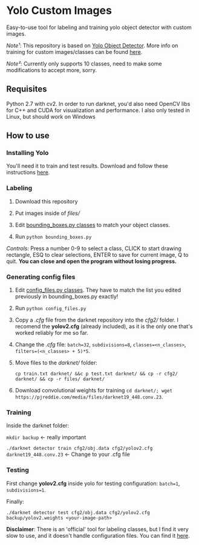# Yolo Custom Images
Easy-to-use tool for labeling and training yolo object detector with custom images. 

*Note¹*: This repository is based on [Yolo Object Detector](https://pjreddie.com/darknet/yolov2/). More info on training for custom images/classes can be found [here](https://github.com/AlexeyAB/darknet#how-to-train-to-detect-your-custom-objects). 

*Note²*: Currently only supports 10 classes, need to make some modifications to accept more, sorry. 

## Requisites

Python 2.7 with cv2. 
In order to run darknet, you'd also need OpenCV libs for C++ and CUDA for visualization and performance. 
I also only tested in Linux, but should work on Windows 

## How to use 

### Installing Yolo

You'll need it to train and test results. Download and follow these instructions [here](https://github.com/AlexeyAB/darknet).

### Labeling 

1. Download this repository

2. Put images inside of *files/*

3. Edit [bounding_boxes.py classes](https://github.com/dhiegomaga/yolo-custom-train/blob/master/bounding_boxes.py#L14) to match your object classes. 

4. Run `python bounding_boxes.py`

*Controls:* Press a number 0-9 to select a class, CLICK to start drawing rectangle, ESQ to clear selections, ENTER to save for current image, Q to quit. **You can close and open the program without losing progress.**

### Generating config files 

1. Edit [config_files.py classes](https://github.com/dhiegomaga/yolo-custom-train/blob/master/config_files.py#L8). They have to match the list you edited previously in bounding_boxes.py exactly!

2. Run `python config_files.py`

3. Copy a *.cfg* file from the darknet repository into the *cfg2/* folder. I recomend the **yolov2.cfg** (already included), as it is the only one that's worked reliably for me so far. 

4. Change the *.cfg* file: `batch=32`, `subdivisions=8`, `classes=<n_classes>`, `filters=(<n_classes> + 5)*5`. 

5. Move files to the *darknet/* folder: 

    `cp train.txt darknet/ &&c p test.txt darknet/ && cp -r cfg2/ darknet/ && cp -r files/ darknet/`
    
6. Download convolutional weights for training `cd darknet/; wget https://pjreddie.com/media/files/darknet19_448.conv.23`.

### Training

Inside the darknet folder: 

`mkdir backup` <- really important

`./darknet detector train cfg2/obj.data cfg2/yolov2.cfg darknet19_448.conv.23` <- Change to your .cfg file

### Testing

First change **yolov2.cfg** inside yolo for testing configuration: `batch=1`, `subdivisions=1`. 

Finally: 

`./darknet detector test cfg2/obj.data cfg2/yolov2.cfg backup/yolov2.weights <your-image-path>`

**Disclaimer**: There is an 'official' tool for labeling classes, but I find it very slow to use, and it doesn't handle configuration files. You can find it [here](https://github.com/AlexeyAB/Yolo_mark). 

